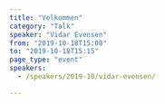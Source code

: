 ```yaml
---
title: "Velkommen"
category: "Talk"
speaker: "Vidar Evensen"
from: "2019-10-18T15:00"
to: "2019-10-18T15:15"
page_type: "event"
speakers: 
  - /speakers/2019-10/vidar-evensen/

---
```


